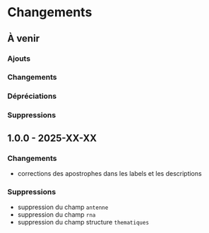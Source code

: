 # Changements

## À venir

### Ajouts

### Changements

### Dépréciations

### Suppressions

## 1.0.0 - 2025-XX-XX

### Changements

* corrections des apostrophes dans les labels et les descriptions

### Suppressions

* suppression du champ `antenne`
* suppression du champ `rna`
* suppression du champ structure `thematiques`
